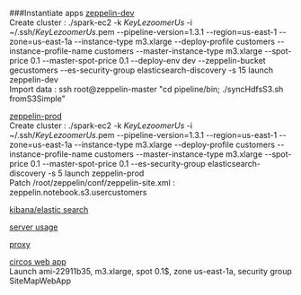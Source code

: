 ###Instantiate apps
  [zeppelin-dev](https://devzeppelin.gadatalab.com)  
    Create cluster : ./spark-ec2 -k *KeyLezoomerUs* -i ~/.ssh/*KeyLezoomerUs*.pem --pipeline-version=1.3.1 --region=us-east-1 --zone=us-east-1a --instance-type m3.xlarge --deploy-profile customers --instance-profile-name customers --master-instance-type m3.xlarge --spot-price 0.1 --master-spot-price 0.1 --deploy-env dev --zeppelin-bucket gecustomers --es-security-group elasticsearch-discovery -s 15 launch zeppelin-dev  
    Import data : ssh root@zeppelin-master "cd pipeline/bin; ./syncHdfsS3.sh fromS3Simple"  </br>
    
  [zeppelin-prod](https://zeppelin.gadatalab.com)  
    Create cluster : ./spark-ec2 -k *KeyLezoomerUs* -i ~/.ssh/*KeyLezoomerUs*.pem --pipeline-version=1.3.1 --region=us-east-1 --zone=us-east-1a --instance-type m3.xlarge --deploy-profile customers --instance-profile-name customers --master-instance-type m3.xlarge --spot-price 0.1 --master-spot-price 0.1 --es-security-group elasticsearch-discovery -s 5 launch zeppelin-prod  
    Patch /root/zeppelin/conf/zeppelin-site.xml : <name>zeppelin.notebook.s3.user</name><value>customers</value>  </br>
    
  [kibana/elastic search](https://kibana.gadatalab.com)  
    
  [server usage](https://serverusage.gadatalab.com)  
    
  [proxy](https://*.gadatalab.com)  
    
  [circos web app](https://circos.gadatalab.com)  
    Launch ami-22911b35, m3.xlarge, spot 0.1$, zone us-east-1a, security group SiteMapWebApp  </br>
    
  
